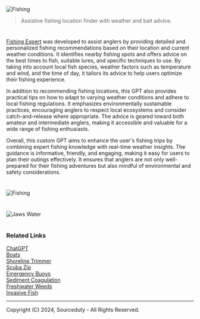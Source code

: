 ![Fishing](https://github.com/user-attachments/assets/37e5ea41-99ac-4701-ad96-7bc9b7345d38)

> Assistive fishing location finder with weather and bait advice.

#

[Fishing Expert](https://chatgpt.com/g/g-LghRwjwYY-fishing-expert) was developed to assist anglers by providing detailed and personalized fishing recommendations based on their location and current weather conditions. It identifies nearby fishing spots and offers advice on the best times to fish, suitable lures, and specific techniques to use. By taking into account local fish species, weather factors such as temperature and wind, and the time of day, it tailors its advice to help users optimize their fishing experience.

In addition to recommending fishing locations, this GPT also provides practical tips on how to adapt to varying weather conditions and adhere to local fishing regulations. It emphasizes environmentally sustainable practices, encouraging anglers to respect local ecosystems and consider catch-and-release where appropriate. The advice is geared toward both amateur and intermediate anglers, making it accessible and valuable for a wide range of fishing enthusiasts.

Overall, this custom GPT aims to enhance the user's fishing trips by combining expert fishing knowledge with real-time weather insights. The guidance is informative, friendly, and engaging, making it easy for users to plan their outings effectively. It ensures that anglers are not only well-prepared for their fishing adventures but also mindful of environmental and safety considerations.

#
![Fishing](https://github.com/user-attachments/assets/61dc6be8-180c-4a3c-938d-709a9f0c7464)
#
![Jaws Water](https://github.com/user-attachments/assets/b268f7c3-9cd3-449e-b150-96bc47d6747d)

#
### Related Links

[ChatGPT](https://github.com/sourceduty/ChatGPT)
<br>
[Boats](https://github.com/sourceduty/Boats)
<br>
[Shoreline Trimmer](https://github.com/sourceduty/Shoreline_Trimmer)
<br>
[Scuba Zip](https://github.com/sourceduty/Scuba_Zip)
<br>
[Emergency Buoys](https://github.com/sourceduty/Emergency_Buoys)
<br>
[Sediment Coagulation](https://github.com/sourceduty/Sediment_Coagulation)
<br>
[Freshwater Weeds](https://github.com/sourceduty/Freshwater_Weeds)
<br>
[Invasive Fish](https://github.com/sourceduty/Invasive_Fish)

***
Copyright (C) 2024, Sourceduty - All Rights Reserved.
